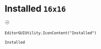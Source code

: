 # Installed `16x16`
<img src="/img/Installed.png" width=16 height=16>

``` CSharp
EditorGUIUtility.IconContent("Installed")
```
```
Installed
```
